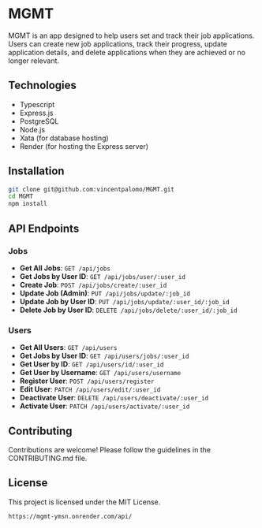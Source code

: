 # MGMT

MGMT is an app designed to help users set and track their job applications. Users can create new job applications, track their progress, update application details, and delete applications when they are achieved or no longer relevant.

## Technologies

- Typescript
- Express.js
- PostgreSQL
- Node.js
- Xata (for database hosting)
- Render (for hosting the Express server)

## Installation

```bash
git clone git@github.com:vincentpalomo/MGMT.git
cd MGMT
npm install
```

## API Endpoints

### Jobs

- **Get All Jobs**: `GET /api/jobs`
- **Get Jobs by User ID**: `GET /api/jobs/user/:user_id`
- **Create Job**: `POST /api/jobs/create/:user_id`
- **Update Job (Admin)**: `PUT /api/jobs/update/:job_id`
- **Update Job by User ID**: `PUT /api/jobs/update/:user_id/:job_id`
- **Delete Job by User ID**: `DELETE /api/jobs/delete/:user_id/:job_id`

### Users

- **Get All Users**: `GET /api/users`
- **Get Jobs by User ID**: `GET /api/users/jobs/:user_id`
- **Get User by ID**: `GET /api/users/id/:user_id`
- **Get User by Username**: `GET /api/users/username`
- **Register User**: `POST /api/users/register`
- **Edit User**: `PATCH /api/users/edit/:user_id`
- **Deactivate User**: `DELETE /api/users/deactivate/:user_id`
- **Activate User**: `PATCH /api/users/activate/:user_id`

## Contributing

Contributions are welcome! Please follow the guidelines in the CONTRIBUTING.md file.

## License

This project is licensed under the MIT License.

```
https://mgmt-ymsn.onrender.com/api/
```
